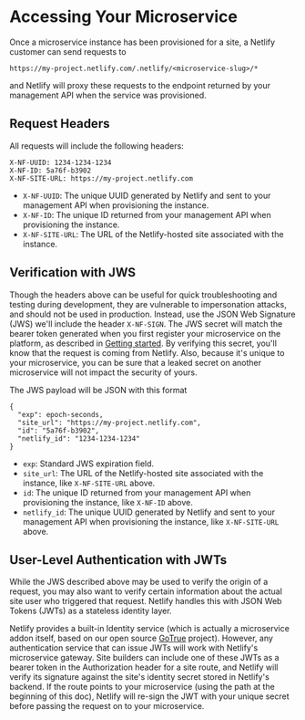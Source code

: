 # Accessing Your Microservice

Once a microservice instance has been provisioned for a site, a Netlify customer can send requests to

    https://my-project.netlify.com/.netlify/<microservice-slug>/*

and Netlify will proxy these requests to the endpoint returned by your management API when the service was provisioned.

## Request Headers

All requests will include the following headers:

    X-NF-UUID: 1234-1234-1234
    X-NF-ID: 5a76f-b3902
    X-NF-SITE-URL: https://my-project.netlify.com

- `X-NF-UUID`: The unique UUID generated by Netlify and sent to your management API when provisioning the instance.
- `X-NF-ID`: The unique ID returned from your management API when provisioning the instance.
- `X-NF-SITE-URL`: The URL of the Netlify-hosted site associated with the instance.

## Verification with JWS 

Though the headers above can be useful for quick troubleshooting and testing during development, they are vulnerable to impersonation attacks, and should not be used in production. Instead, use the JSON Web Signature (JWS) we'll include the header `X-NF-SIGN`. The JWS secret will match the bearer token generated when you first register your microservice on the platform, as described in [Getting started](getting-started.md). By verifying this secret, you'll know that the request is coming from Netlify. Also, because it's unique to your microservice, you can be sure that a leaked secret on another microservice will not impact the security of yours.

The JWS payload will be JSON with this format

    {
      "exp": epoch-seconds,
      "site_url": "https://my-project.netlify.com",
      "id": "5a76f-b3902",
      "netlify_id": "1234-1234-1234"
    }

- `exp`: Standard JWS expiration field.
- `site_url`: The URL of the Netlify-hosted site associated with the instance, like `X-NF-SITE-URL` above.
- `id`: The unique ID returned from your management API when provisioning the instance, like `X-NF-ID` above.
- `netlify_id`: The unique UUID generated by Netlify and sent to your management API when provisioning the instance, like `X-NF-SITE-URL` above.

## User-Level Authentication with JWTs

While the JWS described above may be used to verify the origin of a request, you may also want to verify certain information about the actual site user who triggered that request. Netlify handles this with JSON Web Tokens (JWTs) as a stateless identity layer.

Netlify provides a built-in Identity service (which is actually a microservice addon itself, based on our open source [GoTrue](https://www.gotrueapi.org) project). However, any authentication service that can issue JWTs will work with Netlify's microservice gateway. Site builders can include one of these JWTs as a bearer token in the Authorization header for a site route, and Netlify will verify its signature against the site's identity secret stored in Netlify's backend. If the route points to your microservice (using the path at the beginning of this doc), Netlify will re-sign the JWT with your unique secret before passing the request on to your microservice.
